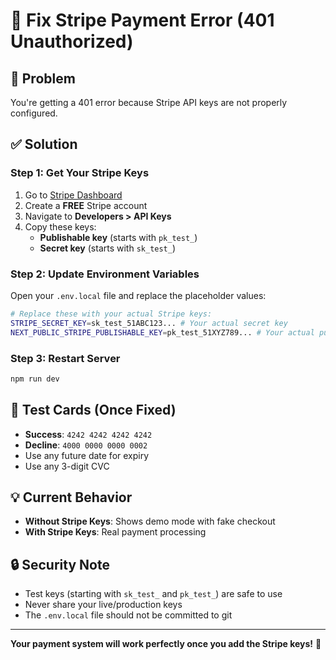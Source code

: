 # 🔧 Fix Stripe Payment Error (401 Unauthorized)

## 🚨 Problem

You're getting a 401 error because Stripe API keys are not properly configured.

## ✅ Solution

### Step 1: Get Your Stripe Keys

1. Go to [Stripe Dashboard](https://dashboard.stripe.com/register)
2. Create a **FREE** Stripe account
3. Navigate to **Developers > API Keys**
4. Copy these keys:
   - **Publishable key** (starts with `pk_test_`)
   - **Secret key** (starts with `sk_test_`)

### Step 2: Update Environment Variables

Open your `.env.local` file and replace the placeholder values:

```bash
# Replace these with your actual Stripe keys:
STRIPE_SECRET_KEY=sk_test_51ABC123... # Your actual secret key
NEXT_PUBLIC_STRIPE_PUBLISHABLE_KEY=pk_test_51XYZ789... # Your actual publishable key
```

### Step 3: Restart Server

```bash
npm run dev
```

## 🧪 Test Cards (Once Fixed)

- **Success**: `4242 4242 4242 4242`
- **Decline**: `4000 0000 0000 0002`
- Use any future date for expiry
- Use any 3-digit CVC

## 💡 Current Behavior

- **Without Stripe Keys**: Shows demo mode with fake checkout
- **With Stripe Keys**: Real payment processing

## 🔒 Security Note

- Test keys (starting with `sk_test_` and `pk_test_`) are safe to use
- Never share your live/production keys
- The `.env.local` file should not be committed to git

---

**Your payment system will work perfectly once you add the Stripe keys!** 🚀
